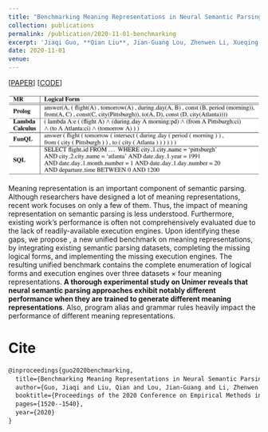 ```yaml
---
title: "Benchmarking Meaning Representations in Neural Semantic Parsing"
collection: publications
permalink: /publication/2020-11-01-benchmarking
excerpt: 'Jiaqi Guo, **Qian Liu**, Jian-Guang Lou, Zhenwen Li, Xueqing Liu, Tao Xie, Ting Liu<br>In *Proceedings of the 2020 Conference on Empirical Methods in Natural Language Processing (**EMNLP-2020**)'
date: 2020-11-01
venue:
---
```


\[[PAPER](https://www.aclweb.org/anthology/2020.emnlp-main.118.pdf)\] \[[CODE](https://github.com/JasperGuo/Unimer)\]


![Demo](/images/benchmarking-demo.jpg)

Meaning representation is an important component of semantic parsing.
Although researchers have designed a lot of meaning representations, recent work focuses on only a few of them. Thus, the impact of meaning representation on semantic parsing is less understood. Furthermore, existing work’s performance is often not comprehensively evaluated due to the lack of readily-available execution engines. Upon identifying these gaps, we propose , a new unified benchmark on meaning representations, by integrating existing semantic parsing datasets, completing the missing logical forms, and implementing the missing execution engines. The resulting unified benchmark contains the complete enumeration of logical forms and execution engines over three datasets × four meaning representations. **A thorough experimental study on Unimer reveals that neural semantic parsing approaches exhibit notably different performance when they are trained to generate different meaning representations**. Also, program alias and grammar rules heavily impact the performance of different meaning representations.

Cite
===

```latex
@inproceedings{guo2020benchmarking,
  title={Benchmarking Meaning Representations in Neural Semantic Parsing},
  author={Guo, Jiaqi and Liu, Qian and Lou, Jian-Guang and Li, Zhenwen and Liu, Xueqing and Xie, Tao and Liu, Ting},
  booktitle={Proceedings of the 2020 Conference on Empirical Methods in Natural Language Processing (EMNLP)},
  pages={1520--1540},
  year={2020}
}
```